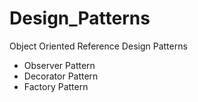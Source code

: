 # Design_Patterns
Object Oriented Reference Design Patterns

- Observer Pattern
- Decorator Pattern
- Factory Pattern
